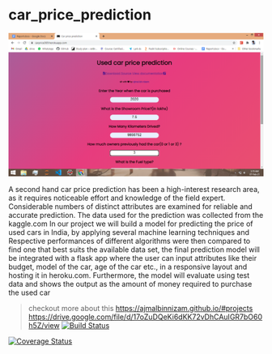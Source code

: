 # car_price_prediction



[![my website](https://github.com/ajmalbinnizam/car_price_prediction/blob/master/static/images/1.png)](https://ajmalbinnizam.github.io/#projects/)






A second hand car price prediction has been a high-interest research area, as it requires
noticeable effort and knowledge of the field expert. Considerable numbers of distinct
attributes are examined for reliable and accurate prediction. The data used for the
prediction was collected from the kaggle.com
In our project we will build a model for predicting the price of used cars in India, by
applying several machine learning techniques and Respective performances of different
algorithms were then compared to find one that best suits the available data set, the final
prediction model will be integrated with a flask app where the user can input attributes like
their budget, model of the car, age of the car etc., in a responsive layout and hosting it in
heroku.com. Furthermore, the model will evaluate using test data and shows the output as
the amount of money required to purchase the used car

> checkout more about this  https://ajmalbinnizam.github.io/#projects
https://drive.google.com/file/d/17oZuDQeKi6dKK72vDhCAuIGR7bO60h5Z/view
[![Build Status](http://img.shields.io/travis/badges/badgerbadgerbadger.svg?style=flat-square)](https://travis-ci.org/badges/badgerbadgerbadger) 

[![Coverage Status](http://img.shields.io/coveralls/badges/badgerbadgerbadger.svg?style=flat-square)](https://coveralls.io/r/badges/badgerbadgerbadger) 

